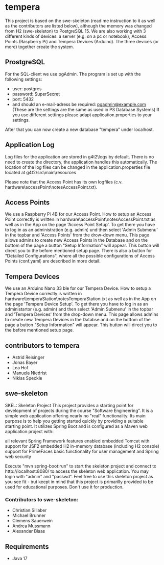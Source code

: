 # tempera
This project is based on the swe-skeleton (read me instruction to it as well as the contributors are listed below), although the memory was changed from H2 (swe-skeleton) to PostgreSQL 15. We are also working with 3 different kinds of devices: a server (e.g. on a pc or notebook), Access Points (Raspberry Pi) and Tempera Devices (Arduino). The three devices (or more) together create the system.

## ProstgreSQL
For the SQL-client we use pgAdmin. The program is set up with the following settings:
- user: postgres
- password: SuperSecret
- port: 5432
- and should an e-mail-adress be required: pgadmin@example.com
(These are the settings are the same as used in PS Database Systems)
If you use different settings please adapt application.properties to your settings.

After that you can now create a new database "tempera" under localhost.

## Application Log
Log files for the application are stored in g4t2\logs by default. There is no need to create the directory, the application 
handles this automatically. The location of the log files can be changed in the application.properties file located at g4t2\src\main\resources

Please note that the Access Point has its own logfiles (c.v. hardware\accessPoint\notesAccessPoint.txt).

## Access Points
We use a Raspberry Pi 4B for our Access Point. How to setup an Access Point correctly is written in hardware\accessPoint\notesAccessPoint.txt as well as in the App on the page 'Access Point Setup'. To get there you have to log in as an administration (e.g. admin) und then select 'Admin Submenu' in the topbar and 'Access Points' from the drow-down menu. This page allows admins to create new Access Points in the Database and on the bottom of the page a button "Setup Information" will appear. This button will direct you to the before mentioned setup page. There is also a button for "Detailed Configurations", where all the possible configurations of Access Points (conf.yaml) are described in more detail.

## Tempera Devices
We use an Arduino Nano 33 ble for our Tempera Device. How to setup a Tempera Device correctly is written in hardware\temperaStation\notesTemperaStation.txt as well as in the App on the page 'Tempera Device Setup'. To get there you have to log in as an administartor (e.g. admin) and then select 'Admin Submenu' in the topbar and 'Tempera Devices' from the drop-down menu. This page allows admins to create new Tempera Devices in the Databse and on the bottom of the page a button "Setup Information" will appear. This button will direct you to the before mentioned setup page.


## contributors to tempera
- Astrid Reisinger
- Jonas Bayer
- Lea Hof
- Manuela Niedrist
- Niklas Speckle

## swe-skeleton
SKEL: Skeleton Project
This project provides a starting point for development of projects during the
course "Software Engineering". It is a simple web application offering nearly
no "real" functionality. Its main purpose is to help you getting started quickly
by providing a suitable starting point.
It utilizes Spring Boot and is configured as a Maven web application project with:

all relevant Spring Framework features enabled
embedded Tomcat with support for JSF2
embedded H2 in-memory database (including H2 console)
support for PrimeFaces
basic functionality for user management and Spring web security

Execute "mvn spring-boot:run" to start the skeleton project and connect to
http://localhost:8080/ to access the skeleton web application. You may login
with "admin" and "passwd".
Feel free to use this skeleton project as you see fit - but keept in mind that
this project is primarilly provided to be used for educational purposes. Don't
use it for production.

### Contributors to swe-skeleton:
- Christian Sillaber
- Michael Brunner
- Clemens Sauerwein
- Andrea Mussmann
- Alexander Blaas

## Requirements
- Java 17
